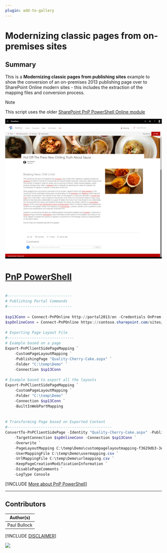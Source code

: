 ```yaml
---
plugin: add-to-gallery
---
```


# Modernizing classic pages from on-premises sites

## Summary

This is a **Modernizing classic pages from publishing sites** example to show the conversion of an on-premises 2013 publishing page over to SharePoint Online modern sites - this includes the extraction of the mapping files and conversion process.

> [!note]
> This script uses the older [SharePoint PnP PowerShell Online module](https://www.powershellgallery.com/packages/SharePointPnPPowerShellOnline/3.29.2101.0)

![Example Screenshot](assets/transform.jpg)

# [PnP PowerShell](#tab/pnpps)

```powershell

#-----------------------------
# Publishing Portal Commands
#-----------------------------

$sp13Conn = Connect-PnPOnline http://portal2013/en -Credentials OnPrem -ReturnConnection
$spOnlineConn = Connect-PnPOnline https://contoso.sharepoint.com/sites/PnPKatchup -Credentials Online -ReturnConnection

# Exporting Page Layout File
#------------------------------
# Example based on a page
Export-PnPClientSidePageMapping `
    -CustomPageLayoutMapping `
    -PublishingPage "Quality-Cherry-Cake.aspx" `
    -Folder "C:\temp\Demo" `
    -Connection $sp13Conn

# Example based to export all the layouts
Export-PnPClientSidePageMapping `
    -CustomPageLayoutMapping `
    -Folder "C:\temp\Demo" `
    -Connection $sp13Conn `
    -BuiltInWebPartMapping


# Transforming Page based on Exported Content
#-----------------------------------------------
ConvertTo-PnPClientSidePage -Identity "Quality-Cherry-Cake.aspx" -PublishingPage `
    -TargetConnection $spOnlineConn -Connection $sp13Conn `
    -Overwrite `
    -PageLayoutMapping C:\temp\Demo\custompagelayoutmapping-f3629db3-3e4d-48c4-b904-6fffab6dbb65-quality-cherry-cake.xml `
    -UserMappingFile C:\temp\Demo\usermapping.csv `
    -UrlMappingFile C:\temp\Demo\urlmapping.csv `
    -KeepPageCreationModificationInformation `
    -DisablePageComments `
    -LogType Console


```
[!INCLUDE [More about PnP PowerShell](../../docfx/includes/MORE-PNPPS.md)]
***

## Contributors

| Author(s) |
|-----------|
| Paul Bullock |

[!INCLUDE [DISCLAIMER](../../docfx/includes/DISCLAIMER.md)]

<img src="https://telemetry.sharepointpnp.com/script-samples/scripts/modernize-classic-pages-from-publishing-sites" aria-hidden="true" />